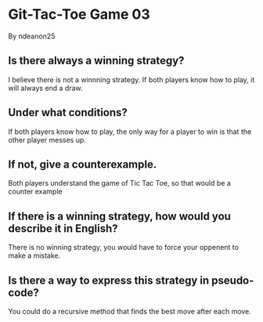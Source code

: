 # Git-Tac-Toe Game 03

By ndeanon25

## Is there always a winning strategy?
I believe there is not a winnning strategy. If both players know how to play, it will always end a draw. 

## Under what conditions?
If both players know how to play, the only way for a player to win is that the other player messes up.

## If not, give a counterexample.
Both players understand the game of Tic Tac Toe, so that would be a counter example

## If there is a winning strategy, how would you describe it in English?
There is no winning strategy, you would have to force your oppenent to make a mistake.  

## Is there a way to express this strategy in pseudo-code?
 You could do a recursive method that finds the best move after each move. 
